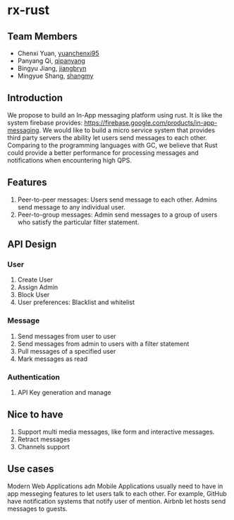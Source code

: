 # rx-rust
## Team Members
- Chenxi Yuan, [yuanchenxi95](https://github.com/yuanchenxi95)
- Panyang Qi, [qipanyang](https://github.com/qipanyang)
- Bingyu Jiang, [jiangbryn](https://github.com/jiangbryn)
- Mingyue Shang, [shangmy](https://github.com/shangmy)

## Introduction
We propose to build an In-App messaging platform using rust. It is like the system firebase provides: https://firebase.google.com/products/in-app-messaging. We would like to build a micro service system that provides third party servers the ability let users send messages to each other. Comparing to the programming languages with GC, we believe that Rust could provide a better performance for processing messages and notifications when encountering high QPS.

## Features
1. Peer-to-peer messages: Users send message to each other. Admins send message to any individual user. 
2. Peer-to-group messages: Admin send messages to a group of users who satisfy the particular filter statement.

## API Design

### User
1. Create User
2. Assign Admin
3. Block User
4. User preferences: Blacklist and whitelist

### Message
1. Send messages from user to user
2. Send messages from admin to users with a filter statement
3. Pull messages of a specified user
4. Mark messages as read

### Authentication
1. API Key generation and manage


## Nice to have
1. Support multi media messages, like form and interactive messages.
2. Retract messages
3. Channels support

## Use cases
Modern Web Applications adn Mobile Applications usually need to have in app messeging features to let users talk to each other. For example, GitHub have notification systems that notify user of mention. Airbnb let hosts send messages to guests.


